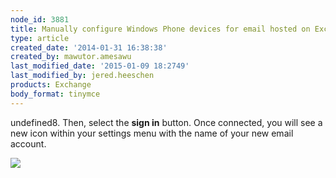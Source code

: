 ```yaml
---
node_id: 3881
title: Manually configure Windows Phone devices for email hosted on Exchange 2013
type: article
created_date: '2014-01-31 16:38:38'
created_by: mawutor.amesawu
last_modified_date: '2015-01-09 18:2749'
last_modified_by: jered.heeschen
products: Exchange
body_format: tinymce
---
```


undefined8. Then, select the **sign in** button. Once connected, you will see a
new icon within your settings menu with the name of your new email
account.

![](http://www.rackspace.com/knowledge_center/sites/default/files/field/image/image007_2.png)


